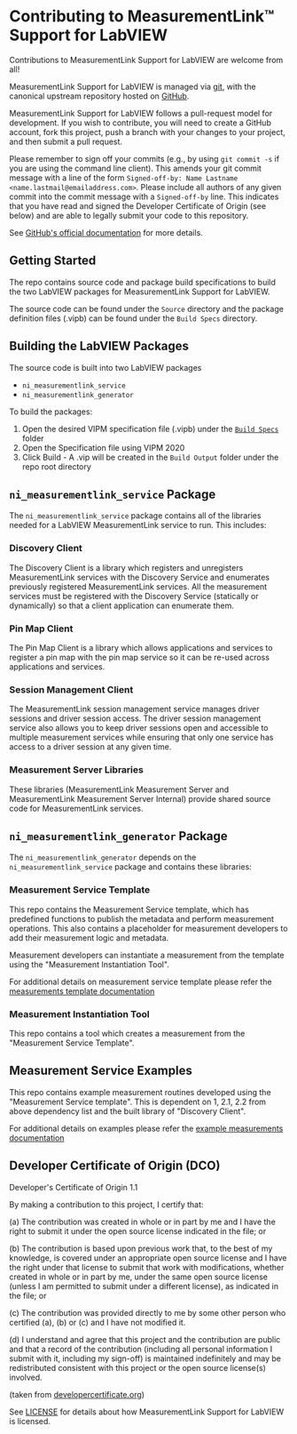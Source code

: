 # Contributing to MeasurementLink™ Support for LabVIEW

Contributions to MeasurementLink Support for LabVIEW are welcome from all!

MeasurementLink Support for LabVIEW is managed via [git](https://git-scm.com), with the canonical upstream
repository hosted on [GitHub](https://github.com/ni/measurement-services-labview/).

MeasurementLink Support for LabVIEW follows a pull-request model for development.  If you wish to
contribute, you will need to create a GitHub account, fork this project, push a
branch with your changes to your project, and then submit a pull request.

Please remember to sign off your commits (e.g., by using `git commit -s` if you
are using the command line client). This amends your git commit message with a line
of the form `Signed-off-by: Name Lastname <name.lastmail@emailaddress.com>`. Please
include all authors of any given commit into the commit message with a
`Signed-off-by` line. This indicates that you have read and signed the Developer
Certificate of Origin (see below) and are able to legally submit your code to
this repository.

See [GitHub's official documentation](https://help.github.com/articles/using-pull-requests/) for more details.

## Getting Started

The repo contains source code and package build specifications to build the two LabVIEW packages for MeasurementLink Support for LabVIEW.

The source code can be found under the `Source` directory and the package definition files (.vipb) can be found under the `Build Specs` directory.

## Building the LabVIEW Packages

The source code is built into two LabVIEW packages

* `ni_measurementlink_service`
* `ni_measurementlink_generator`

To build the packages:

1. Open the desired VIPM specification file (.vipb) under the [`Build Specs`](https://github.com/ni/measurementlink-labview/tree/main/Source/Build%20Specs) folder
2. Open the Specification file using VIPM 2020
3. Click Build - A .vip will be created in the `Build Output` folder under the repo root directory

## `ni_measurementlink_service` Package

The `ni_measurementlink_service` package contains all of the libraries needed for a LabVIEW MeasurementLink service to run. This includes:

### Discovery Client

The Discovery Client is a library which registers and unregisters MeasurementLink services with the Discovery Service and enumerates previously registered MeasurementLink services. All the measurement services must be registered with the Discovery Service (statically or dynamically) so that a client application can enumerate them.

### Pin Map Client

The Pin Map Client is a library which allows applications and services to register a pin map with the pin map service so it can be re-used across applications and services.

### Session Management Client

The MeasurementLink session management service manages driver sessions and driver session access. The driver session management service also allows you to keep driver sessions open and accessible to multiple measurement services while ensuring that only one service has access to a driver session at any given time.

### Measurement Server Libraries

These libraries (MeasurementLink Measurement Server and MeasurementLink Measurement Server Internal) provide shared source code for MeasurementLink services.

## `ni_measurementlink_generator` Package

The `ni_measurementlink_generator` depends on the `ni_measurementlink_service` package and contains these libraries:

### Measurement Service Template

This repo contains the Measurement Service template, which has predefined functions to publish the metadata and perform measurement operations. This also contains a placeholder for measurement developers to add their measurement logic and metadata.

Measurement developers can instantiate a measurement from the template using the "Measurement Instantiation Tool".

For additional details on measurement service template please refer the [measurements template documentation](source/Generator/README.md)

### Measurement Instantiation Tool

This repo contains a tool which creates a measurement from the "Measurement Service Template".

## Measurement Service Examples

This repo contains example measurement routines developed using the "Measurement Service template". This is dependent on 1, 2.1, 2.2 from above dependency list and the built library of "Discovery Client".

For additional details on examples please refer the [example measurements documentation](source/Example%20Measurements/README.md)

## Developer Certificate of Origin (DCO)

   Developer's Certificate of Origin 1.1

   By making a contribution to this project, I certify that:

   (a) The contribution was created in whole or in part by me and I
       have the right to submit it under the open source license
       indicated in the file; or

   (b) The contribution is based upon previous work that, to the best
       of my knowledge, is covered under an appropriate open source
       license and I have the right under that license to submit that
       work with modifications, whether created in whole or in part
       by me, under the same open source license (unless I am
       permitted to submit under a different license), as indicated
       in the file; or

   (c) The contribution was provided directly to me by some other
       person who certified (a), (b) or (c) and I have not modified
       it.

   (d) I understand and agree that this project and the contribution
       are public and that a record of the contribution (including all
       personal information I submit with it, including my sign-off) is
       maintained indefinitely and may be redistributed consistent with
       this project or the open source license(s) involved.

(taken from [developercertificate.org](https://developercertificate.org/))

See [LICENSE](https://github.com/ni/measurement-services-labview/blob/master/LICENSE)
for details about how MeasurementLink Support for LabVIEW is licensed.
